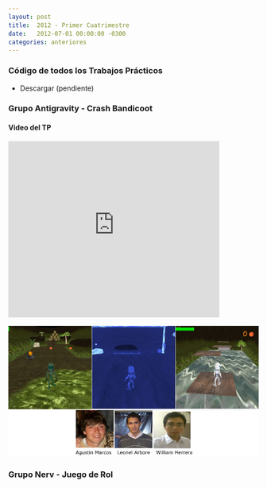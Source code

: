 ```yaml
---
layout: post
title:  2012 - Primer Cuatrimestre
date:   2012-07-01 00:00:00 -0300
categories: anteriores
---
```

### Código de todos los Trabajos Prácticos

* Descargar (pendiente)

### Grupo Antigravity - Crash Bandicoot

#### Video del TP
<iframe width="425" height="355" src="https://www.youtube.com/embed/4vRUokNF4yQ" frameborder="0" allowfullscreen></iframe>

![Antigravity](/images/20121c/antigravity.jpg)

### Grupo Nerv - Juego de Rol
